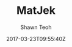 ---
title: "MatJek"
github: https://github.com/ShawnTeoh/matjek
demo: https://shawnteoh.github.io/matjek
author: Shawn Teoh

ssg:
  - Jekyll
cms:
  - No Cms
date: 2017-03-23T09:55:40Z
github_branch: gh-pages
description: "Material theme based on Materialize.css for jekyll sites"
---